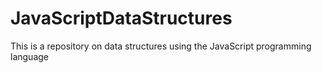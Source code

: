 # JavaScriptDataStructures
This is a repository on data structures using the JavaScript programming language
